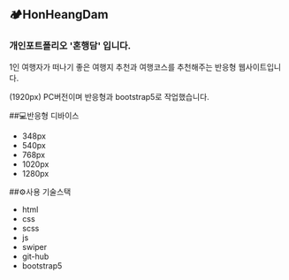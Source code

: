 ## 🏕️HonHeangDam

### 개인포트폴리오 '혼행담' 입니다.
 1인 여행자가 떠나기 좋은 여행지 추천과 여행코스를 추천해주는 반응형 웹사이트입니다.


(1920px) PC버전이며 반응형과 bootstrap5로 작업했습니다.

##💻반응형 디바이스
- 348px
- 540px
- 768px
- 1020px
- 1280px

##⚙️사용 기술스택
- html
- css
- scss
- js
- swiper
- git-hub
- bootstrap5


